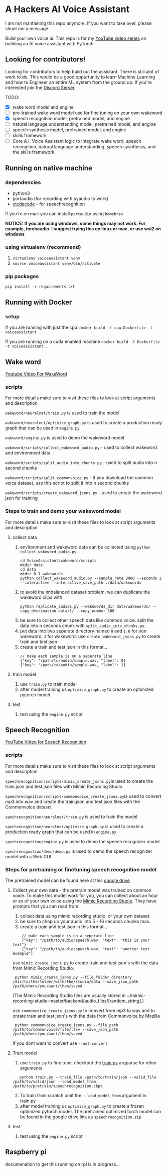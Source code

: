 # A Hackers AI Voice Assistant

I am not mantaining this repo anymore. If you want to take over, please shoot me a message.

Build your own voice ai. This repo is for my [YouTube video series](https://www.youtube.com/playlist?list=PL5rWfvZIL-NpFXM9nFr15RmEEh4F4ePZW) on building an AI voice assistant with PyTorch.

## Looking for contributors!
Looking for contributors to help build out the assistant. There is still alot of work to do. This would be a good oppurtunity to learn Machine Learning and how to Engineer an entire ML system from the ground up. If you're interested join the [Discord Server](https://discord.gg/9wSTT4F)

TODO:
- [x] wake word model and engine
- [ ] pre-trained wake word model use for fine tuning on your own wakeword
- [x] speech recognition model, pretrained model, and engine
- [ ] natural langauge understanding model, pretrained model, and engine
- [ ] speech synthesis model, pretrained model, and engine
- [ ] skills framework
- [ ] Core A.I. Voice Assistant logic to integrate wake word, speech recongition, natural language understanding, speech sysnthesis, and the skills framework.

## Running on native machine
### dependencies
* python3
* portaudio (for recording with pyaudio to work)
* [ctcdecode](https://github.com/parlance/ctcdecode) - for speechrecognition

If you're on mac you can install `portaudio` using `homebrew`

**NOTICE: If you are using windows, some things may not work. For example, torchaudio. I suggest trying this on linux or mac, or use wsl2 on windows**

### using virtualenv (recommend)
1. `virtualenv voiceassistant.venv`
2. `source voiceassistant.venv/bin/activate`

### pip packages
`pip install -r requirements.txt` 

## Running with Docker
### setup
If you are running with just the cpu
`docker build -f cpu.Dockerfile -t voiceassistant .`

If you are running on a cuda enabled machine 
`docker build -f Dockerfile -t voiceassistant .`

## Wake word
[Youtube Video For WakeWord](https://www.youtube.com/watch?v=ob0p7G2QoHA&list=PL5rWfvZIL-NpFXM9nFr15RmEEh4F4ePZW)

### scripts
For more details make sure to visit these files to look at script arguments and description

`wakeword/neuralnet/train.py` is used to train the model

`wakeword/neuralnet/optimize_graph.py` is used to create a production ready graph that can be used in `engine.py`

`wakeword/engine.py` is used to demo the wakeword model

`wakeword/scripts/collect_wakeword_audio.py` - used to collect wakeword and environment data

`wakeword/scripts/split_audio_into_chunks.py` - used to split audio into n second chunks

`wakeword/scripts/split_commonvoice.py` - if you download the common voice dataset, use this script to split it into n second chunks

`wakeword/scripts/create_wakeword_jsons.py` - used to create the wakeword json for training

### Steps to train and demo your wakeword model

For more details make sure to visit these files to look at script arguments and description

1. collect data
    1. environment and wakeword data can be collected using `python collect_wakeword_audio.py`
       ```
       cd VoiceAssistant/wakeword/scripts
       mkdir data
       cd data
       mkdir 0 1 wakewords
       python collect_wakeword_audio.py --sample_rate 8000 --seconds 2 --interactive --interactive_save_path ./data/wakewords
       ```
    2. to avoid the imbalanced dataset problem, we can duplicate the wakeword clips with 
       ```
       python replicate_audios.py --wakewords_dir data/wakewords/ --copy_destination data/1/ --copy_number 100
       ```
    3. be sure to collect other speech data like common voice. split the data into n seconds chunk with `split_audio_into_chunks.py`.
    4. put data into two seperate directory named `0` and `1`. `0` for non wakeword, `1` for wakeword. use `create_wakeword_jsons.py` to create train and test json
    5. create a train and test json in this format...
        ```
        // make each sample is on a seperate line
        {"key": "/path/to/audio/sample.wav, "label": 0}
        {"key": "/path/to/audio/sample.wav, "label": 1}
        ```

2. train model
    1. use `train.py` to train model
    2. after model training us `optimize_graph.py` to create an optimized pytorch model

3. test
    1. test using the `engine.py` script


## Speech Recognition
[YouTube Video for Speech Recognition](https://www.youtube.com/watch?v=YereI6Gn3bM&list=PL5rWfvZIL-NpFXM9nFr15RmEEh4F4ePZW&index=2)

### scripts
For more details make sure to visit these files to look at script arguments and description

`speechrecognition/scripts/mimic_create_jsons.py`is used to create the train.json and test.json files with Mimic Recording Studio 

`speechrecognition/scripts/commonvoice_create_jsons.py`is used to convert mp3 into wav and create the train.json and test.json files with the Commonvoice dataset

`spechrecognition/neuralnet/train.py` is used to train the model

`spechrecognition/neuralnet/optimize_graph.py` is used to create a production ready graph that can be used in `engine.py`

`spechrecognition/engine.py` is used to demo the speech recognizer model

`spechrecognition/demo/demo.py` is used to demo the speech recognizer model with a Web GUI


### Steps for pretraining or finetuning speech recognition model

The pretrained model can be found here at this [google drive](https://drive.google.com/drive/folders/14ljfpvisK1tz8fvFYETbdWqR3lOmJ_2Y?usp=sharing)

1. Collect your own data - the pretrain model was trained on common voice. To make this model work for you, you can collect about an hour or so of your own voice using the [Mimic Recording Studio](https://github.com/MycroftAI/mimic-recording-studio). They have prompts that you can read from.
    1. collect data using mimic recording studio, or your own dataset.
    2. be sure to chop up your audio into 5 - 16 seconds chunks max.
    3. create a train and test json in this format...
    ```
        // make each sample is on a seperate line
        {"key": "/path/to/audio/speech.wav, "text": "this is your text"}
        {"key": "/path/to/audio/speech.wav, "text": "another text example"}
    ```
    use `mimic_create_jsons.py` to create train and test json's with the data from Mimic Recording Studio.
        
        python mimic_create_jsons.py --file_folder_directory /dir/to/the/folder/with/the/studio/data --save_json_path /path/where/you/want/them/saved

    (The Mimic Recording Studio files are usually stored in ~/mimic-recording-studio-master/backend/audio_files/[random_string].) 
    
    use `commonvoice_create_jsons.py` to convert from mp3 to wav and to create train and test json's with the data from Commonvoice by Mozilla
        
        python commonvoice_create_jsons.py --file_path /path/to/commonvoice/file/.tsv --save_json_path /path/where/you/want/them/saved 
    
    if you dont want to convert use `--not-convert` 
        
2. Train model
    1. use `train.py` to fine tune. checkout the [train.py](https://github.com/LearnedVector/A-Hackers-AI-Voice-Assistant/blob/master/VoiceAssistant/speechrecognition/neuralnet/train.py#L115) argparse for other arguments
    ```
       python train.py --train_file /path/to/train/json --valid_file /path/to/valid/json --load_model_from /path/to/pretrain/speechrecognition.ckpt
    ```
   2. To train from scratch omit the `--load_model_from` argument in train.py
   3. after model training us `optimize_graph.py` to create a frozen optimized pytorch model. The pretrained optimized torch model can be found in the google drive link as `speechrecognition.zip`


3. test
    1. test using the `engine.py` script

## Raspberry pi
documenation to get this running on rpi is in progress...

